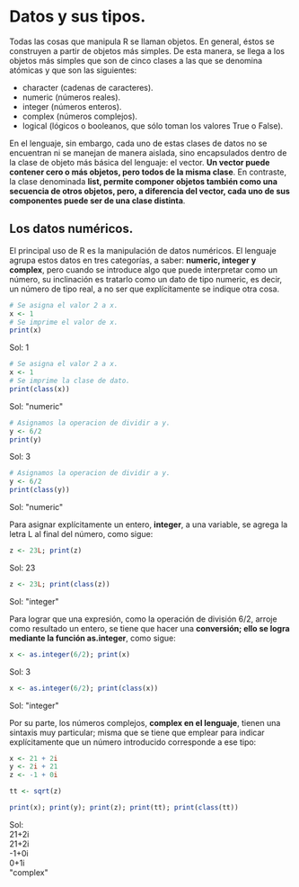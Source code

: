 # Datos y sus tipos.

Todas las cosas que manipula R se llaman objetos. En general, éstos se construyen a partir de objetos más simples. De esta manera, se llega a los objetos más simples que son de cinco clases a las que se denomina atómicas y que son las siguientes:

* character (cadenas de caracteres).
* numeric (números reales).
* integer (números enteros).
* complex (números complejos).
* logical (lógicos o booleanos, que sólo toman los valores True o False).

En el lenguaje, sin embargo, cada uno de estas clases de datos no se encuentran ni se manejan de manera aislada, sino encapsulados dentro de la clase de objeto más básica del lenguaje: el vector. **Un vector puede contener cero o más objetos, pero todos de la misma clase**. En contraste, la clase denominada **list, permite componer objetos también como una secuencia de otros objetos, pero, a diferencia del vector, cada uno de sus componentes puede ser de una clase distinta**.

## Los datos numéricos.
El principal uso de R es la manipulación de datos numéricos. El lenguaje agrupa estos datos en tres categorías, a saber: **numeric, integer y complex**, pero cuando se introduce algo que puede interpretar como un número, su inclinación es tratarlo como un dato de tipo numeric, es decir, un número de tipo real, a no ser que explícitamente se indique otra cosa.

```R
# Se asigna el valor 2 a x.
x <- 1
# Se imprime el valor de x.
print(x)
```
Sol: 1  

```R
# Se asigna el valor 2 a x.
x <- 1
# Se imprime la clase de dato.
print(class(x))
```
Sol: "numeric"  

```R
# Asignamos la operacion de dividir a y.
y <- 6/2 
print(y)
```
Sol: 3

```R
# Asignamos la operacion de dividir a y.
y <- 6/2 
print(class(y))
```
Sol: "numeric"  

Para asignar explícitamente un entero, **integer**, a una variable, se agrega la letra L al final del número, como sigue:  

```R
z <- 23L; print(z)
```
Sol: 23

```R
z <- 23L; print(class(z))
```
Sol: "integer"  

Para lograr que una expresión, como la operación de división 6/2, arroje como resultado un entero, se tiene que hacer una **conversión; ello se logra mediante la función as.integer**, como sigue:

```R
x <- as.integer(6/2); print(x)
```
Sol: 3  

```R
x <- as.integer(6/2); print(class(x))
```
Sol: "integer"  

Por su parte, los números complejos, **complex en el lenguaje**, tienen una sintaxis muy particular; misma que se tiene que emplear para indicar explícitamente que un número introducido corresponde a ese tipo:  

```R
x <- 21 + 2i
y <- 2i + 21
z <- -1 + 0i

tt <- sqrt(z)

print(x); print(y); print(z); print(tt); print(class(tt))
```
Sol:  
21+2i  
21+2i  
-1+0i  
0+1i  
"complex"  



